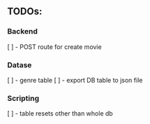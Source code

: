 ## TODOs:

### Backend

[ ] - POST route for create movie

### Datase

[ ] - genre table
[ ] - export DB table to json file

### Scripting

[ ] - table resets other than whole db
